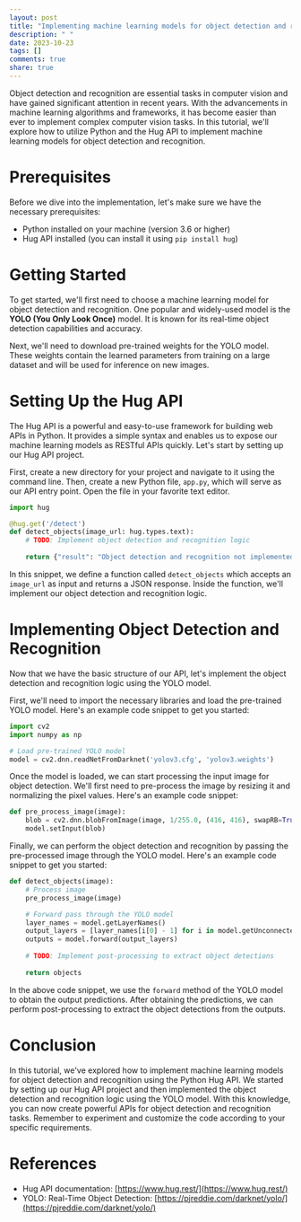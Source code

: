 ```yaml
---
layout: post
title: "Implementing machine learning models for object detection and recognition with Python Hug API"
description: " "
date: 2023-10-23
tags: []
comments: true
share: true
---
```


Object detection and recognition are essential tasks in computer vision and have gained significant attention in recent years. With the advancements in machine learning algorithms and frameworks, it has become easier than ever to implement complex computer vision tasks. In this tutorial, we'll explore how to utilize Python and the Hug API to implement machine learning models for object detection and recognition.

# Prerequisites

Before we dive into the implementation, let's make sure we have the necessary prerequisites:

- Python installed on your machine (version 3.6 or higher)
- Hug API installed (you can install it using `pip install hug`)

# Getting Started

To get started, we'll first need to choose a machine learning model for object detection and recognition. One popular and widely-used model is the **YOLO (You Only Look Once)** model. It is known for its real-time object detection capabilities and accuracy.

Next, we'll need to download pre-trained weights for the YOLO model. These weights contain the learned parameters from training on a large dataset and will be used for inference on new images.

# Setting Up the Hug API

The Hug API is a powerful and easy-to-use framework for building web APIs in Python. It provides a simple syntax and enables us to expose our machine learning models as RESTful APIs quickly. Let's start by setting up our Hug API project.

First, create a new directory for your project and navigate to it using the command line. Then, create a new Python file, `app.py`, which will serve as our API entry point. Open the file in your favorite text editor.

```python
import hug

@hug.get('/detect')
def detect_objects(image_url: hug.types.text):
    # TODO: Implement object detection and recognition logic
    
    return {"result": "Object detection and recognition not implemented yet"}
```

In this snippet, we define a function called `detect_objects` which accepts an `image_url` as input and returns a JSON response. Inside the function, we'll implement our object detection and recognition logic.

# Implementing Object Detection and Recognition

Now that we have the basic structure of our API, let's implement the object detection and recognition logic using the YOLO model.

First, we'll need to import the necessary libraries and load the pre-trained YOLO model. Here's an example code snippet to get you started:

```python
import cv2
import numpy as np

# Load pre-trained YOLO model
model = cv2.dnn.readNetFromDarknet('yolov3.cfg', 'yolov3.weights')
```

Once the model is loaded, we can start processing the input image for object detection. We'll first need to pre-process the image by resizing it and normalizing the pixel values. Here's an example code snippet:

```python
def pre_process_image(image):
    blob = cv2.dnn.blobFromImage(image, 1/255.0, (416, 416), swapRB=True, crop=False)
    model.setInput(blob)
```

Finally, we can perform the object detection and recognition by passing the pre-processed image through the YOLO model. Here's an example code snippet to get you started:

```python
def detect_objects(image):
    # Process image
    pre_process_image(image)

    # Forward pass through the YOLO model
    layer_names = model.getLayerNames()
    output_layers = [layer_names[i[0] - 1] for i in model.getUnconnectedOutLayers()]
    outputs = model.forward(output_layers)
    
    # TODO: Implement post-processing to extract object detections
    
    return objects
```

In the above code snippet, we use the `forward` method of the YOLO model to obtain the output predictions. After obtaining the predictions, we can perform post-processing to extract the object detections from the outputs.

# Conclusion

In this tutorial, we've explored how to implement machine learning models for object detection and recognition using the Python Hug API. We started by setting up our Hug API project and then implemented the object detection and recognition logic using the YOLO model. With this knowledge, you can now create powerful APIs for object detection and recognition tasks. Remember to experiment and customize the code according to your specific requirements.

# References
- Hug API documentation: [https://www.hug.rest/](https://www.hug.rest/)
- YOLO: Real-Time Object Detection: [https://pjreddie.com/darknet/yolo/](https://pjreddie.com/darknet/yolo/)